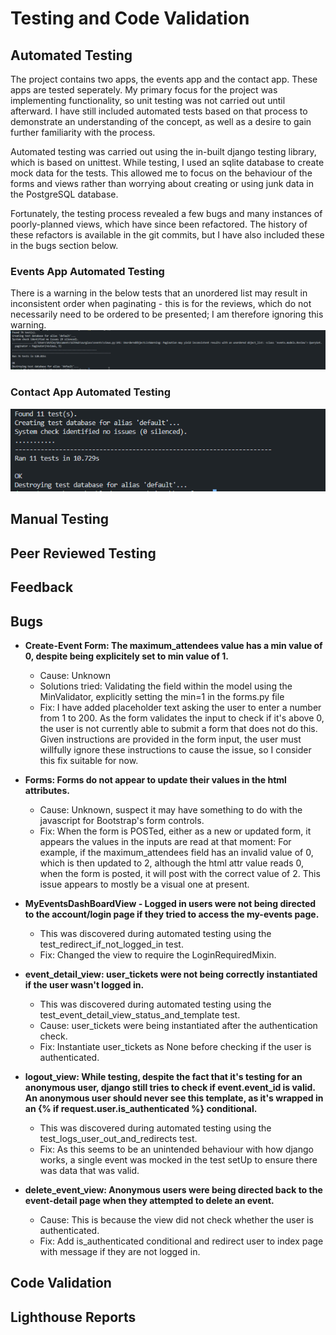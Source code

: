 # Testing and Code Validation

## Automated Testing
The project contains two apps, the events app and the contact app. These apps are tested seperately. My primary focus for the project was implementing functionality, so unit testing was not carried out until afterward.  I have still included automated tests based on that process to demonstrate an understanding of the concept, as well as a desire to gain further familiarity with the process.

Automated testing was carried out using the in-built django testing library, which is based on unittest. While testing, I used an sqlite database to create mock data for the tests. This allowed me to focus on the behaviour of the forms and views rather than worrying about creating or using junk data in the PostgreSQL database.

Fortunately, the testing process revealed a few bugs and many instances of poorly-planned
views, which have since been refactored. The history of these refactors is available in the git commits, but I have also included these in the bugs section below.

### Events App Automated Testing
There is a warning in the below tests that an unordered list may result in inconsistent order
when paginating - this is for the reviews, which do not necessarily need to be ordered to be presented; I am therefore ignoring this warning.
![Testing - Events App](/documentation/testing-images/testing-events.png)

### Contact App Automated Testing
![Testing - Contact App](/documentation/testing-images/testing-contact.png)

## Manual Testing

## Peer Reviewed Testing

## Feedback

## Bugs
- **Create-Event Form: The maximum_attendees value has a min value of 0, despite being explicitely set to min value of 1.**
    - Cause: Unknown
    - Solutions tried: Validating the field within the model using the MinValidator, explicitly setting the min=1 in the forms.py file
    - Fix: I have added placeholder text asking the user to enter a number from 1 to 200. As the form validates the input to check if it's above 0, the user is not currently able to submit a form that does not do this. Given instructions are provided in the form input, the user must willfully ignore these instructions to cause the issue, so I consider this fix suitable for now.

- **Forms: Forms do not appear to update their values in the html attributes.**
    - Cause: Unknown, suspect it may have something to do with the javascript for Bootstrap's form controls.
    - Fix: When the form is POSTed, either as a new or updated form, it appears the values in the inputs are read at that moment: For example, if the maximum_attendees field has an invalid value of 0, which is then updated to 2, although the html attr value reads 0, when the form is posted, it will post with the correct value of 2. This issue appears to mostly be a visual one at present.

- **MyEventsDashBoardView - Logged in users were not being directed to the account/login page if they tried to access the my-events page.**
    - This was discovered during automated testing using the test_redirect_if_not_logged_in test.
    - Fix: Changed the view to require the LoginRequiredMixin.

- **event_detail_view: user_tickets were not being correctly instantiated if the user wasn't logged in.**
    - This was discovered during automated testing using the test_event_detail_view_status_and_template test.
    - Cause: user_tickets were being instantiated after the authentication check. 
    - Fix: Instantiate user_tickets as None before checking if the user is authenticated.

- **logout_view: While testing, despite the fact that it's testing for an anonymous user, django still tries to check if event.event_id is valid. An anonymous user should never see this template, as it's wrapped in an {% if request.user.is_authenticated %} conditional.**
    - This was discovered during automated testing using the test_logs_user_out_and_redirects test.
    - Fix: As this seems to be an unintended behaviour with how django works, a single event was mocked in the test setUp to ensure there was data that was valid.

- **delete_event_view: Anonymous users were being directed back to the event-detail page when they attempted to delete an event.**
    - Cause: This is because the view did not check whether the user is authenticated.
    - Fix: Add is_authenticated conditional and redirect user to index page with message if they are not logged in.

## Code Validation

## Lighthouse Reports

